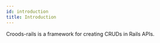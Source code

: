 ```yaml
---
id: introduction
title: Introduction
---
```


Croods-rails is a framework for creating CRUDs in Rails APIs.
